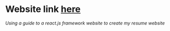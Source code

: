 # Website link <a href="https://pureworldnew.github.io/jonathan-personal//" target="blank">here</a>

_Using a guide to a react.js framework website to create my resume website_
